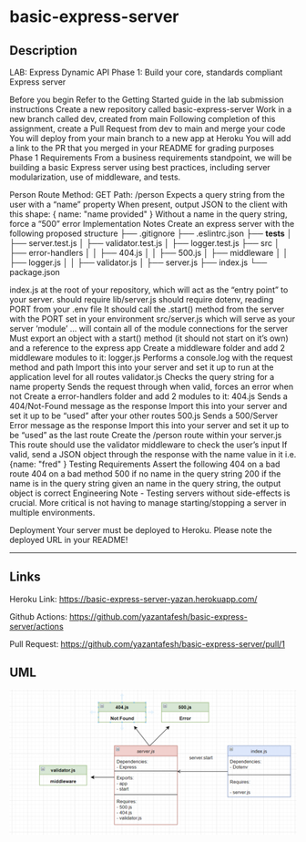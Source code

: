 # basic-express-server

## Description

LAB: Express
Dynamic API Phase 1: Build your core, standards compliant Express server

Before you begin
Refer to the Getting Started guide in the lab submission instructions
Create a new repository called basic-express-server
Work in a new branch called dev, created from main
Following completion of this assignment, create a Pull Request from dev to main and merge your code
You will deploy from your main branch to a new app at Heroku
You will add a link to the PR that you merged in your README for grading purposes
Phase 1 Requirements
From a business requirements standpoint, we will be building a basic Express server using best practices, including server modularization, use of middleware, and tests.

Person Route
Method: GET
Path: /person
Expects a query string from the user with a “name” property
When present, output JSON to the client with this shape: { name: "name provided" }
Without a name in the query string, force a “500” error
Implementation Notes
Create an express server with the following proposed structure
├── .gitignore
├── .eslintrc.json
├── __tests__
│   ├── server.test.js
│   ├── validator.test.js
│   ├── logger.test.js
├── src
│   ├── error-handlers
│   │   ├── 404.js
│   │   ├── 500.js
│   ├── middleware
│   │   ├── logger.js
│   │   ├── validator.js
│   ├── server.js
├── index.js
└── package.json

index.js at the root of your repository, which will act as the “entry point” to your server.
should require lib/server.js
should require dotenv, reading PORT from your .env file
It should call the .start() method from the server with the PORT set in your environment
src/server.js which will serve as your server ‘module’ … will contain all of the module connections for the server
Must export an object with a start() method (it should not start on it’s own) and a reference to the express app
Create a middleware folder and add 2 middleware modules to it:
logger.js
Performs a console.log with the request method and path
Import this into your server and set it up to run at the application level for all routes
validator.js
Checks the query string for a name property
Sends the request through when valid, forces an error when not
Create a error-handlers folder and add 2 modules to it:
404.js
Sends a 404/Not-Found message as the response
Import this into your server and set it up to be “used” after your other routes
500.js
Sends a 500/Server Error message as the response
Import this into your server and set it up to be “used” as the last route
Create the /person route within your server.js
This route should use the validator middleware to check the user’s input
If valid, send a JSON object through the response with the name value in it
i.e. {name: "fred" }
Testing Requirements
Assert the following
404 on a bad route
404 on a bad method
500 if no name in the query string
200 if the name is in the query string
given an name in the query string, the output object is correct
Engineering Note - Testing servers without side-effects is crucial. More critical is not having to manage starting/stopping a server in multiple environments.

Deployment
Your server must be deployed to Heroku. Please note the deployed URL in your README!

------------------------------------------------------------------------------------------------------------------

## Links

Heroku Link: https://basic-express-server-yazan.herokuapp.com/

Github Actions: https://github.com/yazantafesh/basic-express-server/actions

Pull Request: https://github.com/yazantafesh/basic-express-server/pull/1

## UML

![UML](./src/pictures/UML-lab2.png)
